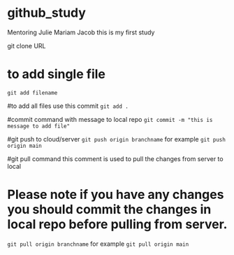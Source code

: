 # github_study
Mentoring Julie Mariam Jacob
this is my first study


git clone URL

# to add single file
```git add filename```

#to add all files use this commit 
```git add . ```

#commit command with message to local repo
```git commit -m "this is message to add file"```

#git push to cloud/server 
```git push origin branchname```
for example ```git push origin main ```


#git pull command this comment is used to pull the changes from server to local 
# Please note if you have any changes you should commit the changes in local repo before pulling from server. 
```git pull origin branchname```
for example ```git pull origin main```




